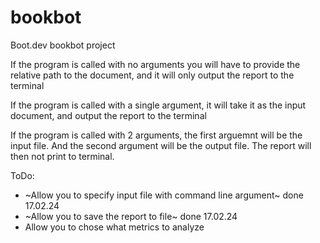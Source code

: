 # bookbot
Boot.dev bookbot project

If the program is called with no arguments you will have to provide the relative path to the document, and it will only output the report to the terminal

If the program is called with a single argument, it will take it as the input document, and output the report to the terminal

If the program is called with 2 arguments, the first arguemnt will be the input file. And the second argument will be the output file. The report will then not print to terminal.

ToDo:
- ~Allow you to specify input file with command line argument~ done 17.02.24
- ~Allow you to save the report to file~ done 17.02.24
- Allow you to chose what metrics to analyze
